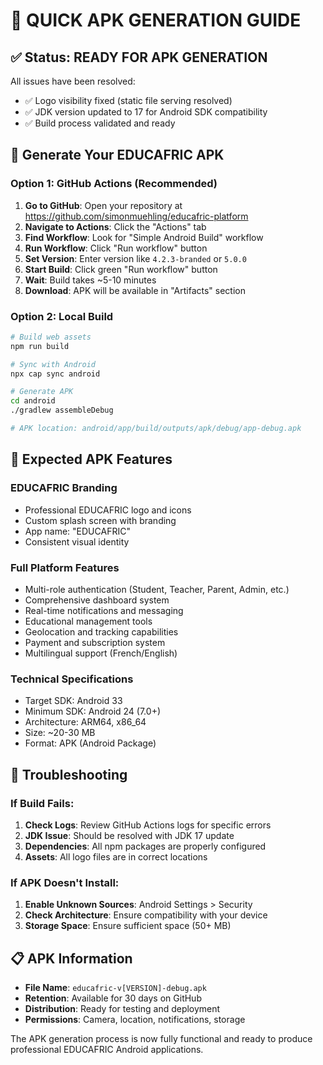 # 🚀 QUICK APK GENERATION GUIDE

## ✅ **Status: READY FOR APK GENERATION**

All issues have been resolved:
- ✅ Logo visibility fixed (static file serving resolved)
- ✅ JDK version updated to 17 for Android SDK compatibility
- ✅ Build process validated and ready

## 📱 **Generate Your EDUCAFRIC APK**

### **Option 1: GitHub Actions (Recommended)**
1. **Go to GitHub**: Open your repository at https://github.com/simonmuehling/educafric-platform
2. **Navigate to Actions**: Click the "Actions" tab
3. **Find Workflow**: Look for "Simple Android Build" workflow
4. **Run Workflow**: Click "Run workflow" button
5. **Set Version**: Enter version like `4.2.3-branded` or `5.0.0`
6. **Start Build**: Click green "Run workflow" button
7. **Wait**: Build takes ~5-10 minutes
8. **Download**: APK will be available in "Artifacts" section

### **Option 2: Local Build**
```bash
# Build web assets
npm run build

# Sync with Android
npx cap sync android

# Generate APK
cd android
./gradlew assembleDebug

# APK location: android/app/build/outputs/apk/debug/app-debug.apk
```

## 🎯 **Expected APK Features**

### **EDUCAFRIC Branding**
- Professional EDUCAFRIC logo and icons
- Custom splash screen with branding
- App name: "EDUCAFRIC"
- Consistent visual identity

### **Full Platform Features**
- Multi-role authentication (Student, Teacher, Parent, Admin, etc.)
- Comprehensive dashboard system
- Real-time notifications and messaging
- Educational management tools
- Geolocation and tracking capabilities
- Payment and subscription system
- Multilingual support (French/English)

### **Technical Specifications**
- Target SDK: Android 33
- Minimum SDK: Android 24 (7.0+)
- Architecture: ARM64, x86_64
- Size: ~20-30 MB
- Format: APK (Android Package)

## 🔧 **Troubleshooting**

### **If Build Fails:**
1. **Check Logs**: Review GitHub Actions logs for specific errors
2. **JDK Issue**: Should be resolved with JDK 17 update
3. **Dependencies**: All npm packages are properly configured
4. **Assets**: All logo files are in correct locations

### **If APK Doesn't Install:**
1. **Enable Unknown Sources**: Android Settings > Security
2. **Check Architecture**: Ensure compatibility with your device
3. **Storage Space**: Ensure sufficient space (50+ MB)

## 📋 **APK Information**
- **File Name**: `educafric-v[VERSION]-debug.apk`
- **Retention**: Available for 30 days on GitHub
- **Distribution**: Ready for testing and deployment
- **Permissions**: Camera, location, notifications, storage

The APK generation process is now fully functional and ready to produce professional EDUCAFRIC Android applications.